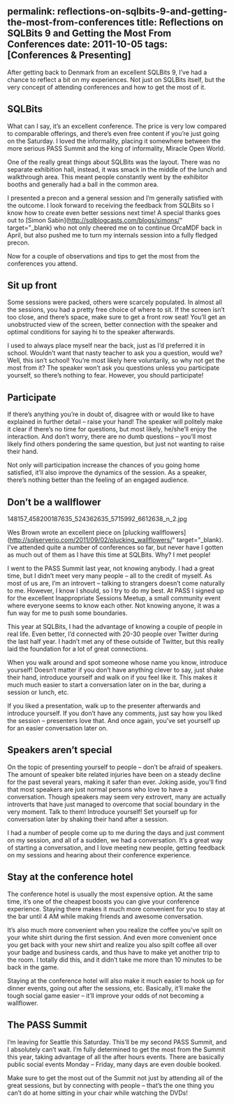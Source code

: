 permalink: reflections-on-sqlbits-9-and-getting-the-most-from-conferences
title: Reflections on SQLBits 9 and Getting the Most From Conferences
date: 2011-10-05
tags: [Conferences & Presenting]
---
After getting back to Denmark from an excellent SQLBits 9, I’ve had a chance to reflect a bit on my experiences. Not just on SQLBits itself, but the very concept of attending conferences and how to get the most of it.

<!-- more -->

## SQLBits

What can I say, it’s an excellent conference. The price is very low compared to comparable offerings, and there’s even free content if you’re just going on the Saturday. I loved the informality, placing it somewhere between the more serious PASS Summit and the king of informality, Miracle Open World.

One of the really great things about SQLBits was the layout. There was no separate exhibition hall, instead, it was smack in the middle of the lunch and walkthrough area. This meant people constantly went by the exhibitor booths and generally had a ball in the common area.

I presented a precon and a general session and I’m generally satisfied with the outcome. I look forward to receiving the feedback from SQLBits so I know how to create even better sessions next time! A special thanks goes out to [Simon Sabin](http://sqlblogcasts.com/blogs/simons/" target="_blank) who not only cheered me on to continue OrcaMDF back in April, but also pushed me to turn my internals session into a fully fledged precon.

Now for a couple of observations and tips to get the most from the conferences you attend.

## Sit up front

Some sessions were packed, others were scarcely populated. In almost all the sessions, you had a pretty free choice of where to sit. If the screen isn’t too close, and there’s space, make sure to get a front row seat! You’ll get an unobstructed view of the screen, better connection with the speaker and optimal conditions for saying hi to the speaker afterwards.

I used to always place myself near the back, just as I’d preferred it in school. Wouldn’t want that nasty teacher to ask you a question, would we? Well, this isn’t school! You’re most likely here voluntarily, so why not get the most from it? The speaker won’t ask you questions unless you participate yourself, so there’s nothing to fear. However, you should participate!

## Participate

If there’s anything you’re in doubt of, disagree with or would like to have explained in further detail – raise your hand! The speaker will politely make it clear if there’s no time for questions, but most likely, he/she’ll enjoy the interaction. And don’t worry, there are no dumb questions – you’ll most likely find others pondering the same question, but just not wanting to raise their hand.

Not only will participation increase the chances of you going home satisfied, it’ll also improve the dynamics of the session. As a speaker, there’s nothing better than the feeling of an engaged audience.

## Don’t be a wallflower

148157_458200187635_524362635_5715992_6612638_n_2.jpg

Wes Brown wrote an excellent piece on [plucking wallflowers](http://sqlserverio.com/2011/09/02/plucking_wallflowers/" target="_blank). I’ve attended quite a number of conferences so far, but never have I gotten as much out of them as I have this time at SQLBits. Why? I met people!

I went to the PASS Summit last year, not knowing anybody. I had a great time, but I didn’t meet very many people – all to the credit of myself. As most of us are, I’m an introvert – talking to strangers doesn’t come naturally to me. However, I know I should, so I try to do my best. At PASS I signed up for the excellent Inappropriate Sessions Meetup, a small community event where everyone seems to know each other. Not knowing anyone, it was a fun way for me to push some boundaries.

This year at SQLBits, I had the advantage of knowing a couple of people in real life. Even better, I’d connected with 20-30 people over Twitter during the last half year. I hadn’t met any of these outside of Twitter, but this really laid the foundation for a lot of great connections.

When you walk around and spot someone whose name you know, introduce yourself! Doesn’t matter if you don’t have anything clever to say, just shake their hand, introduce yourself and walk on if you feel like it. This makes it much much easier to start a conversation later on in the bar, during a session or lunch, etc.

If you liked a presentation, walk up to the presenter afterwards and introduce yourself. If you don’t have any comments, just say how you liked the session – presenters love that. And once again, you’ve set yourself up for an easier conversation later on.

## Speakers aren’t special

On the topic of presenting yourself to people – don’t be afraid of speakers. The amount of speaker bite related injuries have been on a steady decline for the past several years, making it safer than ever. Joking aside, you’ll find that most speakers are just normal persons who love to have a conversation. Though speakers may seem very extrovert, many are actually introverts that have just managed to overcome that social boundary in the very moment. Talk to them! Introduce yourself! Set yourself up for conversation later by shaking their hand after a session.

I had a number of people come up to me during the days and just comment on my session, and all of a sudden, we had a conversation. It’s a great way of starting a conversation, and I love meeting new people, getting feedback on my sessions and hearing about their conference experience.

## Stay at the conference hotel

The conference hotel is usually the most expensive option. At the same time, it’s one of the cheapest boosts you can give your conference experience. Staying there makes it much more convenient for you to stay at the bar until 4 AM while making friends and awesome conversation.

It’s also much more convenient when you realize the coffee you’ve spilt on your white shirt during the first session. And even more convenient once you get back with your new shirt and realize you also spilt coffee all over your badge and business cards, and thus have to make yet another trip to the room. I totally did this, and it didn’t take me more than 10 minutes to be back in the game.

Staying at the conference hotel will also make it much easier to hook up for dinner events, going out after the sessions, etc. Basically, it’ll make the tough social game easier – it’ll improve your odds of not becoming a wallflower.

## The PASS Summit

I’m leaving for Seattle this Saturday. This’ll be my second PASS Summit, and I absolutely can’t wait. I’m fully determined to get the most from the Summit this year, taking advantage of all the after hours events. There are basically public social events Monday – Friday, many days are even double booked.

Make sure to get the most out of the Summit not just by attending all of the great sessions, but by connecting with people – that’s the one thing you can’t do at home sitting in your chair while watching the DVDs!
